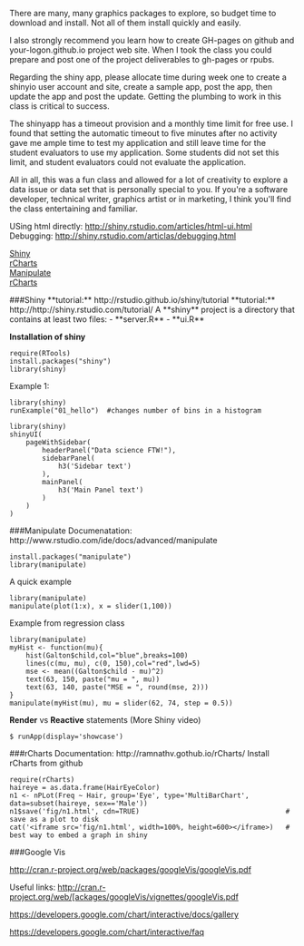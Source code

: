 There are many, many graphics packages to explore, so budget time to download and install. Not all of them install quickly and easily.  

I also strongly recommend you learn how to create GH-pages on github and your-logon.github.io project web site. When I took the class you could prepare and post one of the project deliverables to gh-pages or rpubs.   

Regarding the shiny app, please allocate time during week one to create a shinyio user account and site, create a sample app, post the app, then update the app and post the update. Getting the plumbing to work in this class is critical to success.  

The shinyapp has a timeout provision and a monthly time limit for free use. I found that setting the automatic timeout to five minutes after no activity gave me ample time to test my application and still leave time for the student evaluators to use my application. Some students did not set this limit, and student evaluators could not evaluate the application.   

All in all, this was a fun class and allowed for a lot of creativity to explore a data issue or data set that is personally special to you. If you're a software developer, technical writer, graphics artist or in marketing, I think you'll find the class entertaining and familiar.  


USing html directly: http://shiny.rstudio.com/articles/html-ui.html  
Debugging: http://shiny.rstudio.com/articlas/debugging.html  



[Shiny](*shiny-section)  
[rCharts](*rcharts-section)  
[Manipulate](*manipulate-section)  
[rCharts](*rcharts-section)

<div id="shiny-section">
###Shiny  
**tutorial:** http://rstudio.github.io/shiny/tutorial  
**tutorial:** http://http://shiny.rstudio.com/tutorial/  
A **shiny** project is a directory that contains at least two files:
- **server.R**
- **ui.R**

**Installation of shiny**  
```{R}
require(RTools)
install.packages("shiny")
library(shiny)
```
Example 1:  
```{R}
library(shiny)
runExample("01_hello")  #changes number of bins in a histogram
```

```{R}
library(shiny)
shinyUI(
    pageWithSidebar(
        headerPanel("Data science FTW!"),
        sidebarPanel(
            h3('Sidebar text')
        ),
        mainPanel(
            h3('Main Panel text')
        )
    ) 
)
```

<div id="manipulate-section">
###Manipulate  
Documenatation: http://www.rstudio.com/ide/docs/advanced/manipulate  

```{R}
install.packages("manipulate")
library(manipulate)
```
A quick example
```{R}
library(manipulate)
manipulate(plot(1:x), x = slider(1,100))
```
Example from regression class
```{R}
library(manipulate)
myHist <- function(mu){
    hist(Galton$child,col="blue",breaks=100)
    lines(c(mu, mu), c(0, 150),col="red",lwd=5)
    mse <- mean((Galton$child - mu)^2)
    text(63, 150, paste("mu = ", mu))
    text(63, 140, paste("MSE = ", round(mse, 2)))
}
manipulate(myHist(mu), mu = slider(62, 74, step = 0.5))
```

**Render** vs **Reactive** statements (More Shiny video)


```
$ runApp(display='showcase')
```

<div id='rcharts-section'>
###rCharts
Documentation: http://ramnathv.gothub.io/rCharts/  
Install rCharts from github  

```{R}
require(rCharts)
haireye = as.data.frame(HairEyeColor)
n1 <- nPLot(Freq ~ Hair, group='Eye', type='MultiBarChart', data=subset(haireye, sex=='Male'))
n1$save('fig/n1.html', cdn=TRUE)                                    # save as a plot to disk
cat('<iframe src='fig/n1.html', width=100%, height=600></iframe>)   # best way to embed a graph in shiny
```

###Google Vis

http://cran.r-project.org/web/packages/googleVis/googleVis.pdf

Useful links:
http://cran.r-project.org/web/[ackages/googleVis/vignettes/googleVis.pdf  

https://developers.google.com/chart/interactive/docs/gallery  

https://developers.google.com/chart/interactive/faq  

